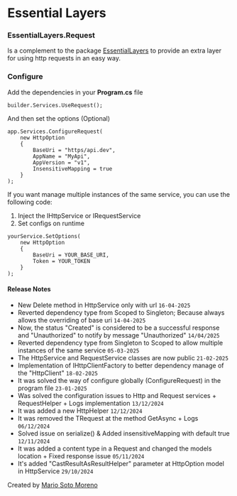 # Essential Layers
### EssentialLayers.Request

Is a complement to the package [EssentialLayers](/EssentialLayers/Readme.md) to provide an extra layer for using http requests in an easy way.

### Configure

Add the dependencies in your **Program.cs** file

```
builder.Services.UseRequest();
```

And then set the options (Optional)

```
app.Services.ConfigureRequest(
	new HttpOption
	{
		BaseUri = "https/api.dev",
		AppName = "MyApi",
		AppVersion = "v1",
		InsensitiveMapping = true
	}
);
```

If you want manage multiple instances of the same service, you can use the following code:

1. Inject the IHttpService or IRequestService
2. Set configs on runtime

```
yourService.SetOptions(
	new HttpOption
	{
		BaseUri = YOUR_BASE_URI,
		Token = YOUR_TOKEN
	}
);
```

#### Release Notes
 - New Delete method in HttpService only with url `16-04-2025`
 - Reverted dependency type from Scoped to Singleton; Because always allows the overriding of base uri `14-04-2025`
 - Now, the status "Created" is considered to be a successful response and "Unauthorized" to notify by message "Unauthorized" `14/04/2025`
 - Reverted dependency type from Singleton to Scoped to allow multiple instances of the same service `05-03-2025`
 - The HttpService and RequestService classes are now public `21-02-2025`
 - Implementation of IHttpClientFactory to better dependency manage of the "HttpClient" `18-02-2025`
 - It was solved the way of configure globally (ConfigureRequest) in the program file `23-01-2025`
 - Was solved the configuration issues to Http and Request services + RequestHelper + Logs implementation `13/12/2024`
 - It was added a new HttpHelper `12/12/2024`
 - It was removed the TRequest at the method GetAsync + Logs `06/12/2024`
 - Solved issue on serialize() & Added insensitiveMapping with default true `12/11/2024`
 - It was added a content type in a Request and changed the models location + Fixed response issue `05/11/2024`
 - It's added "CastResultAsResultHelper" parameter at HttpOption model in HttpService `29/10/2024`

Created by [Mario Soto Moreno](https://github.com/MatProgrammerSM)